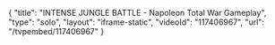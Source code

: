 {
    "title": "INTENSE JUNGLE BATTLE - Napoleon Total War Gameplay",
    "type": "solo",
    "layout": "iframe-static",
    "videoId": "117406967",
    "url": "\/tvpembed\/117406967"
}